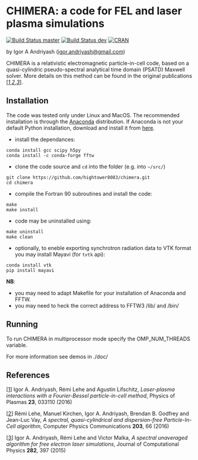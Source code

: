 # CHIMERA: a code for FEL and laser plasma simulations

[![Build Status master](https://img.shields.io/travis/hightower8083/chimera/master.svg?label=master)](https://travis-ci.org/hightower8083/chimera/branches)
[![Build Status dev](https://img.shields.io/travis/hightower8083/chimera/dev.svg?label=dev)](https://travis-ci.org/hightower8083/chimera/branches)
[![CRAN](https://img.shields.io/cran/l/devtools.svg)](LICENSE)

by Igor A Andriyash (<igor.andriyash@gmail.com>)

CHIMERA is a relativistic electromagnetic particle-in-cell code, based on a quasi-cylindric pseudo-spectral analytical time domain (PSATD) Maxwell solver. More details on this method can be found in the original publications [<cite>[1]</cite>,<cite>[2]</cite>,<cite>[3]</cite>]. 

## Installation

The code was tested only under Linux and MacOS. The recommended installation is through the [Anaconda](https://www.continuum.io/why-anaconda) distribution.
If Anaconda is not your default Python installation, download and install it from [here](https://www.continuum.io/downloads).

- install the dependances:
```
conda install gcc scipy h5py
conda install -c conda-forge fftw
```
- clone the code source and `cd` into the folder (e.g. into `~/src/`)
```
git clone https://github.com/hightower8083/chimera.git
cd chimera
```
- compile the Fortran 90 subroutines and install the code:
```
make
make install
```
- code may be uninstalled using:
```
make uninstall
make clean
```
- optionally, to eneble exporting synchrotron radiation data to VTK format you may install Mayavi (for `tvtk` api):
```
conda install vtk
pip install mayavi
```


**NB**: 
- you may need to adapt Makefile for your installation of Anaconda and FFTW. 
- you may need to heck the correct address to FFTW3 /lib/ and /bin/


## Running

To run CHIMERA in multiprocessor mode specify the OMP_NUM_THREADS variable. 

For more information see demos in ./doc/


## References

\[[1]\] Igor A. Andriyash, Rémi Lehe and Agustin Lifschitz, *Laser-plasma interactions with a Fourier-Bessel particle-in-cell method*, Physics of Plasmas **23**, 033110 
(2016)

\[[2]\] Rémi Lehe, Manuel Kirchen, Igor A. Andriyash, Brendan B. Godfrey and Jean-Luc Vay, *A spectral, quasi-cylindrical and dispersion-free Particle-In-Cell algorithm*, 
Computer Physics Communications **203**, 66 (2016)

\[[3]\] Igor A. Andriyash, Rémi Lehe and Victor Malka, *A spectral unaveraged algorithm for free electron laser simulations*, Journal of Computational Physics **282**, 397 (2015)

[1]:http://dx.doi.org/10.1063/1.4943281
[2]:http://dx.doi.org/10.1016/j.cpc.2016.02.007
[3]:http://dx.doi.org/10.1016/j.jcp.2014.11.026

